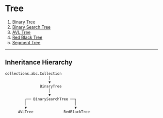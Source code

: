 # Tree
1. [Binary Tree](1_BinaryTree.md)
2. [Binary Search Tree](2_BinarySearchTree.md)
3. [AVL Tree](3_AVLTree.md)
4. [Red Black Tree](4_RedBlackTree.md)
5. [Segment Tree](5_SegmentTree.md)
---
## Inheritance Hierarchy
```
collections.abc.Collection
                    │
                    ▼
                BinaryTree
                    │     
                    ▼
         ┌── BinarySearchTree ──┐
         │                      │
         ▼                      ▼
      AVLTree              RedBlackTree
```

